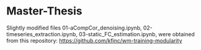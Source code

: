 # Master-Thesis

Slightly modified files 01-aCompCor_denoising.ipynb, 02-timeseries_extraction.ipynb, 03-static_FC_estimation.ipynb, were obtained from this repository: https://github.com/kfinc/wm-training-modularity
